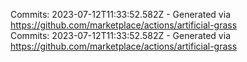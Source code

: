 Commits: 2023-07-12T11:33:52.582Z - Generated via https://github.com/marketplace/actions/artificial-grass
<br>
Commits: 2023-07-12T11:33:52.582Z - Generated via https://github.com/marketplace/actions/artificial-grass
<br>
